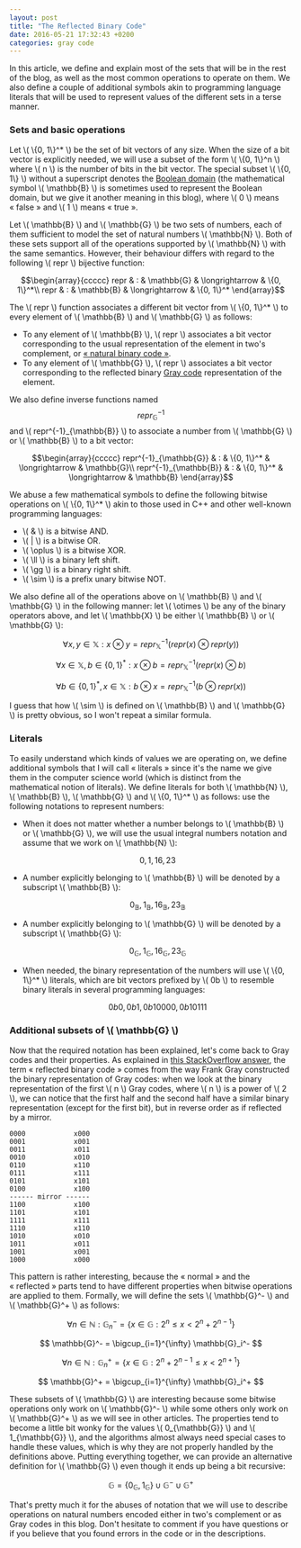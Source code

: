 ```yaml
---
layout: post
title: "The Reflected Binary Code"
date: 2016-05-21 17:32:43 +0200
categories: gray code
---
```

In this article, we define and explain most of the sets that will be in the rest of the blog, as well as the most common
operations to operate on them. We also define a couple of additional symbols akin to programming language literals that will
be used to represent values of the different sets in a terse manner.

### Sets and basic operations

Let \\( \\{0, 1\\}^* \\) be the set of bit vectors of any size. When the size of a bit vector is explicitly needed, we will
use a subset of the form \\( \\{0, 1\\}^n \\) where \\( n \\) is the number of bits in the bit vector. The special subset
\\( \\{0, 1\\} \\) without a superscript denotes the [Boolean domain][wiki-boolean-domain] (the mathematical symbol
\\( \mathbb{B} \\) is sometimes used to represent the Boolean domain, but we give it another meaning in this blog), where
\\( 0 \\) means « false » and \\( 1 \\) means « true ».

Let \\( \mathbb{B} \\) and \\( \mathbb{G} \\) be two sets of numbers, each of them sufficient to model the set of natural
numbers \\( \mathbb{N} \\). Both of these sets support all of the operations supported by \\( \mathbb{N} \\) with the same
semantics. However, their behaviour differs with regard to the following \\( repr \\) bijective function:

$$\begin{array}{ccccc}
repr & : & \mathbb{G} & \longrightarrow  & \{0, 1\}^*\\
repr & : & \mathbb{B} & \longrightarrow  & \{0, 1\}^*
\end{array}$$

The \\( repr \\) function associates a different bit vector from \\( \\{0, 1\\}^* \\) to every element of \\( \mathbb{B} \\)
and \\( \mathbb{G} \\) as follows:

* To any element of \\( \mathbb{B} \\), \\( repr \\) associates a bit vector corresponding to the usual representation of
the element in two's complement, or [« natural binary code »][wiki-natural-binary].
* To any element of \\( \mathbb{G} \\), \\( repr \\) associates a bit vector corresponding to the reflected binary [Gray
code][wiki-gray-code] representation of the element.

We also define inverse functions named $$ repr^{-1}_{\mathbb{G}} $$ and \\( repr^{-1}_{\mathbb{B}} \\) to associate a
number from \\( \mathbb{G} \\) or \\( \mathbb{B} \\) to a bit vector:

$$\begin{array}{ccccc}
repr^{-1}_{\mathbb{G}} & : & \{0, 1\}^* & \longrightarrow  & \mathbb{G}\\
repr^{-1}_{\mathbb{B}} & : & \{0, 1\}^* & \longrightarrow  & \mathbb{B}
\end{array}$$

We abuse a few mathematical symbols to define the following bitwise operations on \\( \\{0, 1\\}^* \\) akin to those used in
C++ and other well-known programming languages:

* \\( \& \\) is a bitwise AND.
* \\( \| \\) is a bitwise OR.
* \\( \oplus \\) is a bitwise XOR.
* \\( \ll \\) is a binary left shift.
* \\( \gg \\) is a binary right shift.
* \\( \sim \\) is a prefix unary bitwise NOT.

We also define all of the operations above on \\( \mathbb{B} \\) and \\( \mathbb{G} \\) in the following manner: let
\\( \otimes \\) be any of the binary operators above, and let \\( \mathbb{X} \\) be either \\( \mathbb{B} \\) or
\\( \mathbb{G} \\):

$$ \forall x, y \in \mathbb{X} : x \otimes y = repr^{-1}_{\mathbb{X}}(repr(x) \otimes repr(y)) $$

$$ \forall x \in \mathbb{X}, b \in \{0, 1\}^* : x \otimes b = repr^{-1}_{\mathbb{X}}(repr(x) \otimes b) $$

$$ \forall b \in \{0, 1\}^*, x \in \mathbb{X} : b \otimes x = repr^{-1}_{\mathbb{X}}(b \otimes repr(x)) $$

I guess that how \\( \sim \\) is defined on \\( \mathbb{B} \\) and \\( \mathbb{G} \\) is pretty obvious, so I won't repeat
a similar formula.

### Literals

To easily understand which kinds of values we are operating on, we define additional symbols that I will call « literals »
since it's the name we give them in the computer science world (which is distinct from the mathematical notion of literals).
We define literals for both \\( \mathbb{N} \\), \\( \mathbb{B} \\), \\( \mathbb{G} \\) and \\( \\{0, 1\\}^* \\) as follows:
use the following notations to represent numbers:

* When it does not matter whether a number belongs to \\( \mathbb{B} \\) or \\( \mathbb{G} \\), we will use the usual
integral numbers notation and assume that we work on \\( \mathbb{N} \\):
 
    $$ 0, 1, 16, 23 $$

* A number explicitly belonging to \\( \mathbb{B} \\) will be denoted by a subscript \\( \mathbb{B} \\): 

    $$ 0_{\mathbb{B}}, 1_{\mathbb{B}}, 16_{\mathbb{B}}, 23_{\mathbb{B}} $$

* A number explicitly belonging to \\( \mathbb{G} \\) will be denoted by a subscript \\( \mathbb{G} \\): 

    $$ 0_{\mathbb{G}}, 1_{\mathbb{G}}, 16_{\mathbb{G}}, 23_{\mathbb{G}} $$

* When needed, the binary representation of the numbers will use \\( \\{0, 1\\}^* \\) literals, which are bit vectors
prefixed by \\( 0b \\) to resemble binary literals in several programming languages:

  $$ 0b0, 0b1, 0b10000, 0b10111 $$

### Additional subsets of \\( \mathbb{G} \\)

Now that the required notation has been explained, let's come back to Gray codes and their properties. As explained in [this
StackOverflow answer][so-reflected], the term « reflected binary code » comes from the way Frank Gray constructed the binary
representation of Gray codes: when we look at the binary representation of the first \\( n \\) Gray codes, where \\( n \\)
is a power of \\( 2 \\), we can notice that the first half and the second half have a similar binary representation (except
for the first bit), but in reverse order as if reflected by a mirror.

```
0000            x000
0001            x001
0011            x011
0010            x010
0110            x110
0111            x111
0101            x101
0100            x100
------ mirror ------
1100            x100
1101            x101
1111            x111
1110            x110
1010            x010
1011            x011
1001            x001
1000            x000
```

This pattern is rather interesting, because the « normal » and the « reflected » parts tend to have different properties
when bitwise operations are applied to them. Formally, we will define the sets \\( \mathbb{G}^- \\) and \\( \mathbb{G}^+ \\)
as follows:

$$ \forall n \in \mathbb{N}: \mathbb{G}_n^- = \{ x \in \mathbb{G} : 2^n \le x < 2^n + 2^{n-1} \} $$

$$ \mathbb{G}^- = \bigcup_{i=1}^{\infty} \mathbb{G}_i^- $$

$$ \forall n \in \mathbb{N}: \mathbb{G}_n^+ = \{ x \in \mathbb{G} : 2^n + 2^{n-1} \le x < 2^{n+1} \} $$

$$ \mathbb{G}^+ = \bigcup_{i=1}^{\infty} \mathbb{G}_i^+ $$

These subsets of \\( \mathbb{G} \\) are interesting because some bitwise operations only work on \\( \mathbb{G}^- \\) while
some others only work on \\( \mathbb{G}^+ \\) as we will see in other articles. The properties tend to become a little bit
wonky for the values \\( 0_{\mathbb{G}} \\) and \\( 1_{\mathbb{G}} \\), and the algorithms almost always need special cases
to handle these values, which is why they are not properly handled by the definitions above. Putting everything together, we
can provide an alternative definition for \\( \mathbb{G} \\) even though it ends up being a bit recursive:

$$ \mathbb{G} = \{ 0_{\mathbb{G}}, 1_{\mathbb{G}} \} \cup \mathbb{G}^- \cup \mathbb{G}^+ $$

That's pretty much it for the abuses of notation that we will use to describe operations on natural numbers encoded either
in two's complement or as Gray codes in this blog. Don't hesitate to comment if you have questions or if you believe that
you found errors in the code or in the descriptions.


  [so-reflected]: http://stackoverflow.com/a/34555899/1364752
  [wiki-boolean-domain]: https://en.wikipedia.org/wiki/Boolean_domain
  [wiki-gray-code]: https://en.wikipedia.org/wiki/Gray_code
  [wiki-natural-binary]: https://en.wikipedia.org/wiki/Binary_number
